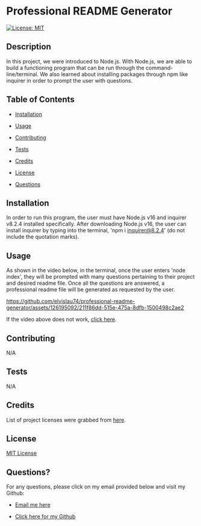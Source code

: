 # Professional README Generator
[![License: MIT](https://img.shields.io/badge/License-MIT-yellow.svg)](https://opensource.org/licenses/MIT)

## Description

In this project, we were introduced to Node.js. With Node.js, we are able to build a functioning program that can be run through the command-line/terminal. We also learned about installing packages through npm like inquirer in order to prompt the user with questions.   


## Table of Contents

- [Installation](#installation)

- [Usage](#usage)

- [Contributing](#contributing)

- [Tests](#tests)

- [Credits](#credits)

- [License](#license)

- [Questions](#questions)


## Installation

In order to run this program, the user must have Node.js v16 and inquirer v8.2.4 installed specifically. After downloading Node.js v16, the user can install inquirer by typing into the terminal, 'npm i inquirer@8.2.4' (do not include the quotation marks).  


## Usage

As shown in the video below, in the terminal, once the user enters 'node index', they will be prompted with many questions pertaining to their project and desired readme file. Once all the questions are answered, a professional readme file will be generated as requested by the user. 


https://github.com/elvislau74/professional-readme-generator/assets/126195092/211f86dd-515e-475a-8dfb-1500498c2ae2


If the video above does not work, [click here](https://drive.google.com/file/d/1Jqrdl5REn4Tbf4_kDL4nxhfIajGw6wVp/view).


## Contributing

N/A


## Tests

N/A


## Credits

List of project licenses were grabbed from [here](https://gist.github.com/lukas-h/2a5d00690736b4c3a7ba).


## License

[MIT License](https://opensource.org/licenses/MIT)


## Questions?

For any questions, please click on my email provided below and visit my Github:

- [Email me here](mailto:elvislau74@gmail.com)

- [Click here for my Github](https://github.com/elvislau74/)
